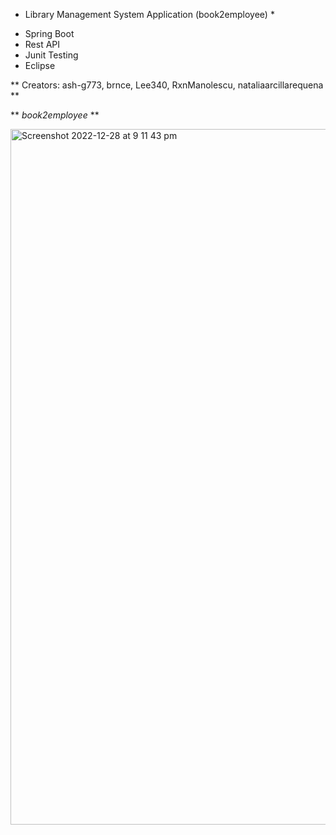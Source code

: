 * Library Management System Application (book2employee) *

- Spring Boot
- Rest API
- Junit Testing
- Eclipse

** Creators: ash-g773, brnce, Lee340, RxnManolescu, nataliaarcillarequena **


** _book2employee_ **

<img width="1113" alt="Screenshot 2022-12-28 at 9 11 43 pm" src="https://user-images.githubusercontent.com/66827220/209873180-bbc506e1-2dd1-4819-91ee-bbc32323ca63.png">


